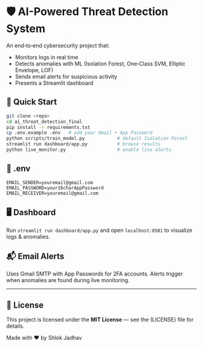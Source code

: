 
# 🛡️ AI-Powered Threat Detection System

An end‑to‑end cybersecurity project that:

* Monitors logs in real time  
* Detects anomalies with ML (Isolation Forest, One‑Class SVM, Elliptic Envelope, LOF)  
* Sends email alerts for suspicious activity  
* Presents a Streamlit dashboard  

## 🚀 Quick Start
```bash
git clone <repo>
cd ai_threat_detection_final
pip install -r requirements.txt
cp .env.example .env   # add your Gmail + App Password
python scripts/train_model.py            # default Isolation Forest
streamlit run dashboard/app.py           # browse results
python live_monitor.py                   # enable live alerts
```

## 📄 .env
```
EMAIL_SENDER=youremail@gmail.com
EMAIL_PASSWORD=your16charAppPassword
EMAIL_RECEIVER=youremail@gmail.com
```

## 🖥️ Dashboard
Run `streamlit run dashboard/app.py` and open `localhost:8501` to visualize logs & anomalies.

## 📬 Email Alerts
Uses Gmail SMTP with App Passwords for 2FA accounts. Alerts trigger when anomalies are found during live monitoring.

---

## 📄 License

This project is licensed under the **MIT License** — see the (LICENSE) file for details.


Made with ❤️ by Shlok Jadhav

